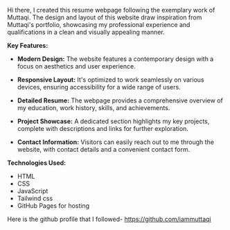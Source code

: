 Hi there,
I created this resume webpage following the exemplary work of Muttaqi. The design and layout of this website draw inspiration from Muttaqi's portfolio, showcasing my professional experience and qualifications in a clean and visually appealing manner.

**Key Features:**

- **Modern Design:** The website features a contemporary design with a focus on aesthetics and user experience.

- **Responsive Layout:** It's optimized to work seamlessly on various devices, ensuring accessibility for a wide range of users.

- **Detailed Resume:** The webpage provides a comprehensive overview of my education, work history, skills, and achievements.

- **Project Showcase:** A dedicated section highlights my key projects, complete with descriptions and links for further exploration.

- **Contact Information:** Visitors can easily reach out to me through the website, with contact details and a convenient contact form.

**Technologies Used:**

- HTML
- CSS
- JavaScript
- Tailwind css
- GitHub Pages for hosting

Here is the github profile that I followed- https://github.com/iammuttaqi
